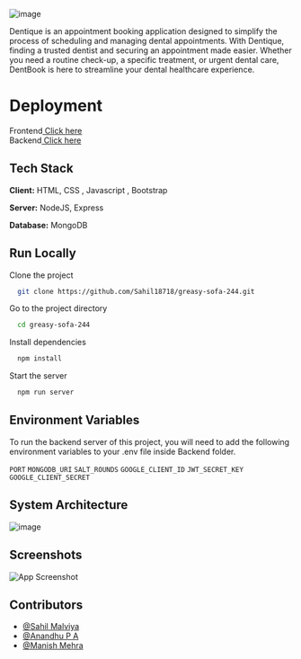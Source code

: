 

![image](https://github.com/Sahil18718/greasy-sofa-244/blob/main/Frontend/images/logo.jpeg)



Dentique is an appointment booking application designed to simplify the process of scheduling and managing dental appointments. With Dentique, finding a trusted dentist and securing an appointment made easier. Whether you need a routine check-up, a specific treatment, or urgent dental care, DentBook is here to streamline your dental healthcare experience.
# Deployment

Frontend<a href="">  Click here</a> <br>
Backend<a href="https://greasy-sofa-244-production.up.railway.app/">  Click here</a> <br>


## Tech Stack

**Client:** HTML, CSS , Javascript , Bootstrap

**Server:** NodeJS, Express

**Database:** MongoDB


## Run Locally

Clone the project

```bash
  git clone https://github.com/Sahil18718/greasy-sofa-244.git
```

Go to the project directory

```bash
  cd greasy-sofa-244
```

Install dependencies

```bash
  npm install
```

Start the server

```bash
  npm run server
```


## Environment Variables

To run the backend server of this project, you will need to add the following environment variables to your .env file inside Backend folder.

`PORT` 
`MONGODB_URI`
`SALT_ROUNDS`
`GOOGLE_CLIENT_ID` 
`JWT_SECRET_KEY` 
`GOOGLE_CLIENT_SECRET` 



## System Architecture
![image](https://github.com/Sahil18718/greasy-sofa-244/blob/main/Frontend/images/System%20Architecture.png)


## Screenshots

![App Screenshot](https://github.com/Sahil18718/greasy-sofa-244/blob/main/Frontend/images/Homepage-screenshot.png)





## Contributors

- [@Sahil Malviya](https://github.com/Sahil18718)
- [@Anandhu P A](https://github.com/Anandhupa1)
- [@Manish Mehra](https://github.com/mmehra851)

